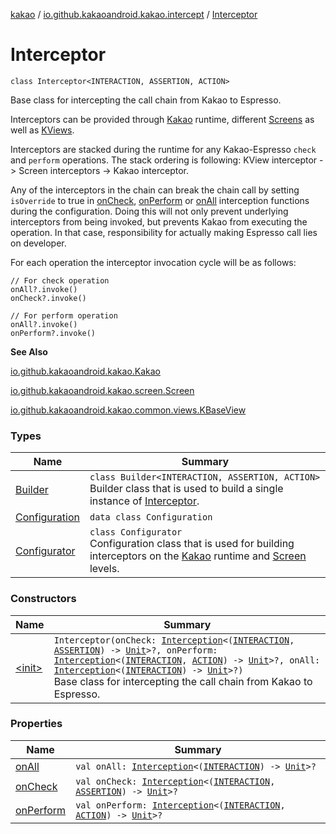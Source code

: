 [kakao](../../index.md) / [io.github.kakaoandroid.kakao.intercept](../index.md) / [Interceptor](./index.md)

# Interceptor

`class Interceptor<INTERACTION, ASSERTION, ACTION>`

Base class for intercepting the call chain from Kakao to Espresso.

Interceptors can be provided through [Kakao](../../io.github.kakaoandroid.kakao/-kakao/index.md) runtime,
different [Screens](../../io.github.kakaoandroid.kakao.screen/-screen/index.md) as well as [KViews](../../io.github.kakaoandroid.kakao.common.views/-k-base-view/index.md).

Interceptors are stacked during the runtime for any Kakao-Espresso `check` and `perform` operations.
The stack ordering is following: KView interceptor -&gt; Screen interceptors -&gt; Kakao interceptor.

Any of the interceptors in the chain can break the chain call by setting `isOverride` to true
in [onCheck](-builder/on-check.md), [onPerform](-builder/on-perform.md) or [onAll](-builder/on-all.md) interception
functions during the configuration. Doing this will not only prevent underlying
interceptors from being invoked, but prevents Kakao from executing the operation. In that case,
responsibility for actually making Espresso call lies on developer.

For each operation the interceptor invocation cycle will be as follows:

```
// For check operation
onAll?.invoke()
onCheck?.invoke()

// For perform operation
onAll?.invoke()
onPerform?.invoke()
```

**See Also**

[io.github.kakaoandroid.kakao.Kakao](../../io.github.kakaoandroid.kakao/-kakao/index.md)

[io.github.kakaoandroid.kakao.screen.Screen](../../io.github.kakaoandroid.kakao.screen/-screen/index.md)

[io.github.kakaoandroid.kakao.common.views.KBaseView](../../io.github.kakaoandroid.kakao.common.views/-k-base-view/index.md)

### Types

| Name | Summary |
|---|---|
| [Builder](-builder/index.md) | `class Builder<INTERACTION, ASSERTION, ACTION>`<br>Builder class that is used to build a single instance of [Interceptor](./index.md). |
| [Configuration](-configuration/index.md) | `data class Configuration` |
| [Configurator](-configurator/index.md) | `class Configurator`<br>Configuration class that is used for building interceptors on the [Kakao](../../io.github.kakaoandroid.kakao/-kakao/index.md) runtime and [Screen](../../io.github.kakaoandroid.kakao.screen/-screen/index.md) levels. |

### Constructors

| Name | Summary |
|---|---|
| [&lt;init&gt;](-init-.md) | `Interceptor(onCheck: `[`Interception`](../-interception/index.md)`<(`[`INTERACTION`](index.md#INTERACTION)`, `[`ASSERTION`](index.md#ASSERTION)`) -> `[`Unit`](https://kotlinlang.org/api/latest/jvm/stdlib/kotlin/-unit/index.html)`>?, onPerform: `[`Interception`](../-interception/index.md)`<(`[`INTERACTION`](index.md#INTERACTION)`, `[`ACTION`](index.md#ACTION)`) -> `[`Unit`](https://kotlinlang.org/api/latest/jvm/stdlib/kotlin/-unit/index.html)`>?, onAll: `[`Interception`](../-interception/index.md)`<(`[`INTERACTION`](index.md#INTERACTION)`) -> `[`Unit`](https://kotlinlang.org/api/latest/jvm/stdlib/kotlin/-unit/index.html)`>?)`<br>Base class for intercepting the call chain from Kakao to Espresso. |

### Properties

| Name | Summary |
|---|---|
| [onAll](on-all.md) | `val onAll: `[`Interception`](../-interception/index.md)`<(`[`INTERACTION`](index.md#INTERACTION)`) -> `[`Unit`](https://kotlinlang.org/api/latest/jvm/stdlib/kotlin/-unit/index.html)`>?` |
| [onCheck](on-check.md) | `val onCheck: `[`Interception`](../-interception/index.md)`<(`[`INTERACTION`](index.md#INTERACTION)`, `[`ASSERTION`](index.md#ASSERTION)`) -> `[`Unit`](https://kotlinlang.org/api/latest/jvm/stdlib/kotlin/-unit/index.html)`>?` |
| [onPerform](on-perform.md) | `val onPerform: `[`Interception`](../-interception/index.md)`<(`[`INTERACTION`](index.md#INTERACTION)`, `[`ACTION`](index.md#ACTION)`) -> `[`Unit`](https://kotlinlang.org/api/latest/jvm/stdlib/kotlin/-unit/index.html)`>?` |
